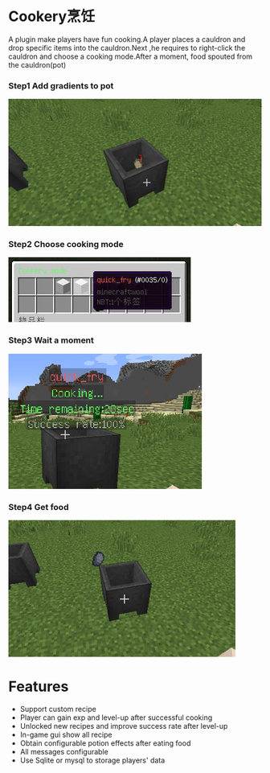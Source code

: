 # Cookery烹饪
A plugin make players have fun cooking.A player places a cauldron and drop specific items into the 
cauldron.Next ,he requires to right-click the cauldron and choose a cooking mode.After a moment,
food spouted from the cauldron(pot)

### Step1 Add gradients to pot

![](imges/drop%20items.jpg )

### Step2 Choose cooking mode

![](imges/choose%20mode.jpg)

### Step3 Wait a moment

![](imges/waiting.jpg)

### Step4 Get food

![](imges/result.jpg)

# Features
 * Support custom recipe
 * Player can gain exp and level-up after successful cooking
 * Unlocked new recipes and improve success rate after level-up
 * In-game gui show all recipe
 * Obtain configurable potion effects after eating food
 * All messages configurable
 * Use Sqlite or mysql to storage players' data